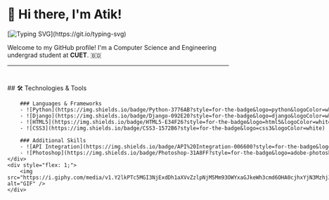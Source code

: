 # 👋 Hi there, I'm Atik!

[![Typing SVG](https://readme-typing-svg.demolab.com/?lines=A+Passionate+Developer.;Exploring+the+Web!)](https://git.io/typing-svg)

Welcome to my GitHub profile! I'm a Computer Science and Engineering undergrad student at **CUET**. 🇧🇩 

---


<div style="display: flex; align-items: center;">
    <div style="flex: 1; padding-right: 20px;">
        ## 🛠️ Technologies & Tools

        ### Languages & Frameworks
        - ![Python](https://img.shields.io/badge/Python-3776AB?style=for-the-badge&logo=python&logoColor=white)
        - ![Django](https://img.shields.io/badge/Django-092E20?style=for-the-badge&logo=django&logoColor=white)
        - ![HTML5](https://img.shields.io/badge/HTML5-E34F26?style=for-the-badge&logo=html5&logoColor=white)
        - ![CSS3](https://img.shields.io/badge/CSS3-1572B6?style=for-the-badge&logo=css3&logoColor=white)

        ### Additional Skills
        - ![API Integration](https://img.shields.io/badge/API%20Integration-006600?style=for-the-badge&logo=plug&logoColor=white)
        - ![Photoshop](https://img.shields.io/badge/Photoshop-31A8FF?style=for-the-badge&logo=adobe-photoshop&logoColor=white)
    </div>
    <div style="flex: 1;">
        <img src="https://i.giphy.com/media/v1.Y2lkPTc5MGI3NjExdDh1aXVvZzlpNjM5Mm93OWYxaGJkeWh3cmd6OHA0cjhxYjN3MzhjZiZlcD12MV9pbnRlcm5hbF9naWZfYnlfaWQmY3Q9Zw/5Zesu5VPNGJlm/giphy.gif" alt="GIF" />
    </div>
</div>



---

![Jokes Card](https://readme-jokes.vercel.app/api?theme=radical)

---

## 📂 Featured Projects & Work

## Coming soon .....

---

## 🌟 Current Focus
I'm currently focusing on enhancing my skills in **backend development** and **API integration**. I love learning new technologies and working on practical projects that help me grow as a developer.

---

## 📈 GitHub Stats

![Atik's GitHub stats](https://github-readme-stats.vercel.app/api?username=ae-atik&show_icons=true&theme=radical)  
[![Top Langs](https://github-readme-stats.vercel.app/api/top-langs/?username=ae-atik&layout=compact&theme=radical)](https://github.com/anuraghazra/github-readme-stats)

---

## 🤔 Fun Fact
I'm a developer who loves to explore both the art of **coding** and the creative world of **graphic design**!

---

## 📫 Connect with Me

Feel free to reach out if you want to collaborate or just have a chat!

[![Gmail](https://img.shields.io/badge/-atik31174@gmail.com-D14836?style=flat-square&logo=Gmail&logoColor=white&link=mailto:atik31174@gmail.com)](mailto:atik31174@gmail.com)  

---

[![Footer Animation](https://readme-typing-svg.demolab.com/?lines=Thanks+for+visiting+my+profile!!)](https://git.io/typing-svg)

